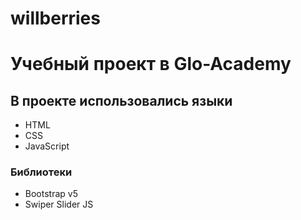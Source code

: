 # willberries
# Учебный проект в Glo-Academy

## В проекте использовались языки
- HTML
- CSS
- JavaScript

### Библиотеки
- Bootstrap v5
- Swiper Slider JS
